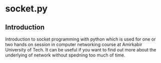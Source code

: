 # socket.py

## Introduction

Introduction to socket programming with python which is used for one or two hands on session in computer networking course at Amirkabir University of Tech.
It can be useful if you want to find out more about the underlying of network without spedning too much of time.
